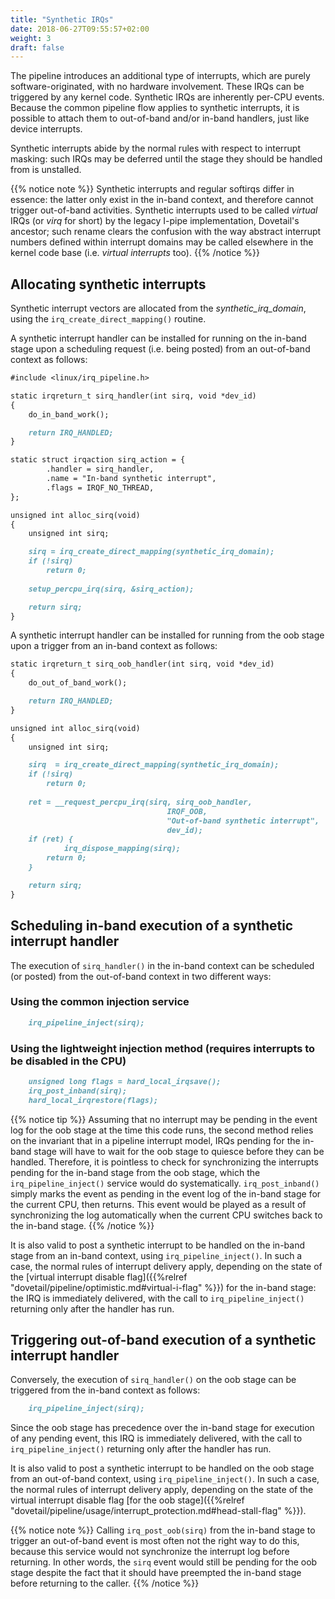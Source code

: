```yaml
---
title: "Synthetic IRQs"
date: 2018-06-27T09:55:57+02:00
weight: 3
draft: false
---
```


The pipeline introduces an additional type of interrupts, which are
purely software-originated, with no hardware involvement. These IRQs
can be triggered by any kernel code. Synthetic IRQs are inherently
per-CPU events. Because the common pipeline flow applies to synthetic
interrupts, it is possible to attach them to out-of-band and/or
in-band handlers, just like device interrupts.

Synthetic interrupts abide by the normal rules with respect to
interrupt masking: such IRQs may be deferred until the stage they
should be handled from is unstalled.

{{% notice note %}}
Synthetic interrupts and regular softirqs differ in essence: the
latter only exist in the in-band context, and therefore cannot trigger
out-of-band activities. Synthetic interrupts used to be called
_virtual_ IRQs (or _virq_ for short) by the legacy I-pipe
implementation, Dovetail's ancestor; such rename clears the confusion
with the way abstract interrupt numbers defined within interrupt
domains may be called elsewhere in the kernel code base (i.e.
_virtual interrupts_ too).
{{% /notice %}}

## Allocating synthetic interrupts

Synthetic interrupt vectors are allocated from the
*synthetic_irq_domain*, using the `irq_create_direct_mapping()`
routine.

A synthetic interrupt handler can be installed for running on the in-band
stage upon a scheduling request (i.e. being posted) from an
out-of-band context as follows:

```markdown
#include <linux/irq_pipeline.h>

static irqreturn_t sirq_handler(int sirq, void *dev_id)
{
	do_in_band_work();

	return IRQ_HANDLED;
}

static struct irqaction sirq_action = {
        .handler = sirq_handler,
        .name = "In-band synthetic interrupt",
        .flags = IRQF_NO_THREAD,
};

unsigned int alloc_sirq(void)
{
	unsigned int sirq;

	sirq = irq_create_direct_mapping(synthetic_irq_domain);
	if (!sirq)
		return 0;
	
	setup_percpu_irq(sirq, &sirq_action);

	return sirq;
}
```

A synthetic interrupt handler can be installed for running from the
oob stage upon a trigger from an in-band context as follows:

```markdown
static irqreturn_t sirq_oob_handler(int sirq, void *dev_id)
{
	do_out_of_band_work();

	return IRQ_HANDLED;
}

unsigned int alloc_sirq(void)
{
	unsigned int sirq;

	sirq  = irq_create_direct_mapping(synthetic_irq_domain);
	if (!sirq)
		return 0;
     
	ret = __request_percpu_irq(sirq, sirq_oob_handler,
                                   IRQF_OOB,
                                   "Out-of-band synthetic interrupt",
                                   dev_id);
	if (ret) {
        	irq_dispose_mapping(sirq);
		return 0;
	}

	return sirq;
}
```
  
## Scheduling in-band execution of a synthetic interrupt handler

The execution of `sirq_handler()` in the in-band context can be
scheduled (or posted) from the out-of-band context in two different
ways:

### Using the common injection service

```markdown
	irq_pipeline_inject(sirq);
```

### Using the lightweight injection method (requires interrupts to be disabled in the CPU)

```markdown
	unsigned long flags = hard_local_irqsave();
	irq_post_inband(sirq);
	hard_local_irqrestore(flags);
```

{{% notice tip %}}
Assuming that no interrupt may be pending in the event log for the
oob stage at the time this code runs, the second method relies on the
invariant that in a pipeline interrupt model, IRQs pending for the
in-band stage will have to wait for the oob stage to quiesce before they
can be handled. Therefore, it is pointless to check for synchronizing the
interrupts pending for the in-band stage from the oob stage, which the
`irq_pipeline_inject()` service would do systematically.
`irq_post_inband()` simply marks the event as pending in the event
log of the in-band stage for the current CPU, then returns. This event
would be played as a result of synchronizing the log automatically when
the current CPU switches back to the in-band stage.
{{% /notice %}}

It is also valid to post a synthetic interrupt to be handled on the
in-band stage from an in-band context, using
`irq_pipeline_inject()`. In such a case, the normal rules of interrupt
delivery apply, depending on the state of the [virtual interrupt
disable flag]({{%relref
"dovetail/pipeline/optimistic.md#virtual-i-flag" %}}) for the in-band
stage: the IRQ is immediately delivered, with the call to
`irq_pipeline_inject()` returning only after the handler has run.

## Triggering out-of-band execution of a synthetic interrupt handler

Conversely, the execution of `sirq_handler()` on the oob stage can be
triggered from the in-band context as follows:

```markdown
	irq_pipeline_inject(sirq);
```

Since the oob stage has precedence over the in-band stage for execution
of any pending event, this IRQ is immediately delivered, with the call
to `irq_pipeline_inject()` returning only after the handler has run.

It is also valid to post a synthetic interrupt to be handled on the
oob stage from an out-of-band context, using
`irq_pipeline_inject()`. In such a case, the normal rules of interrupt
delivery apply, depending on the state of the virtual interrupt
disable flag [for the oob stage]({{%relref
"dovetail/pipeline/usage/interrupt_protection.md#head-stall-flag" %}}).

{{% notice note %}}
Calling `irq_post_oob(sirq)` from the in-band stage to trigger an
out-of-band event is most often not the right way to do this, because
this service would not synchronize the interrupt log before
returning. In other words, the `sirq` event would still be pending for
the oob stage despite the fact that it should have preempted the in-band
stage before returning to the caller.
{{% /notice %}}
